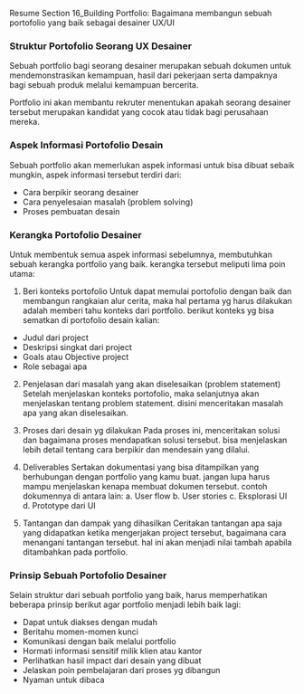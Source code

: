 Resume Section 16_Building Portfolio:
Bagaimana membangun sebuah portofolio yang baik sebagai desainer UX/UI

### Struktur Portofolio Seorang UX Desainer
Sebuah portfolio bagi seorang desainer merupakan sebuah dokumen untuk 
mendemonstrasikan kemampuan, hasil dari pekerjaan serta dampaknya bagi 
sebuah produk melalui kemampuan bercerita. 

Portfolio ini akan membantu rekruter menentukan apakah seorang desainer 
tersebut merupakan kandidat yang cocok atau tidak bagi perusahaan mereka.

### Aspek Informasi Portofolio Desain
Sebuah portfolio akan memerlukan aspek informasi untuk bisa dibuat sebaik mungkin, 
aspek informasi tersebut terdiri dari:
- Cara berpikir seorang desainer
- Cara penyelesaian masalah (problem solving)
- Proses pembuatan desain

### Kerangka Portofolio Desainer
Untuk membentuk semua aspek informasi sebelumnya, membutuhkan sebuah 
kerangka portfolio yang baik. kerangka tersebut meliputi lima poin utama:
1. Beri konteks portofolio
Untuk dapat memulai portofolio dengan baik dan membangun rangkaian alur cerita,
maka hal pertama yg harus dilakukan adalah memberi tahu konteks dari portfolio. 
berikut konteks yg bisa sematkan di portofolio desain kalian:
- Judul dari project
- Deskripsi singkat dari project
- Goals atau Objective project
- Role sebagai apa
2. Penjelasan dari masalah yang akan diselesaikan (problem statement)
Setelah menjelaskan konteks portofolio, maka selanjutnya akan menjelaskan tentang 
problem statement. disini menceritakan masalah apa yang akan diselesaikan.

3. Proses dari desain yg dilakukan
Pada proses ini, menceritakan solusi dan bagaimana proses mendapatkan 
solusi tersebut. bisa menjelaskan lebih detail tentang cara berpikir dan 
mendesain yang dilalui.
 
4. Deliverables
Sertakan dokumentasi yang bisa ditampilkan yang berhubungan dengan portfolio yang 
kamu buat. jangan lupa harus mampu menjelaskan kenapa membuat dokumen 
tersebut. contoh dokumennya di antara lain:
a. User flow
b. User stories
c. Eksplorasi UI
d. Prototype dari UI

5. Tantangan dan dampak yang dihasilkan
Ceritakan tantangan apa saja yang didapatkan ketika mengerjakan project tersebut, 
bagaimana cara menangani tantangan tersebut. hal ini akan menjadi nilai tambah 
apabila ditambahkan pada portfolio.

### Prinsip Sebuah Portofolio Desainer
Selain struktur dari sebuah portfolio yang baik, harus memperhatikan 
beberapa prinsip berikut agar portfolio menjadi lebih baik lagi:
- Dapat untuk diakses dengan mudah
- Beritahu momen-momen kunci
- Komunikasi dengan baik melalui portfolio 
- Hormati informasi sensitif milik klien atau kantor
- Perlihatkan hasil impact dari desain yang dibuat
- Jelaskan poin pembelajaran dari proses yg dibangun
- Nyaman untuk dibaca